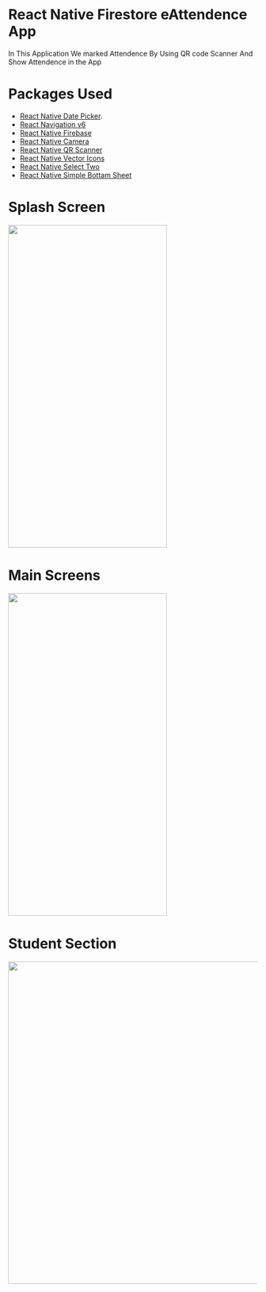 # React Native Firestore eAttendence App
In This Application We marked Attendence By Using QR code Scanner And Show Attendence in the App
# Packages Used
- [React Native Date Picker](https://www.npmjs.com/package/react-native-date-picker).
- [React Navigation v6](https://reactnavigation.org/)
- [React Native Firebase](https://rnfirebase.io/)
- [React Native Camera](https://www.npmjs.com/package/react-native-camera)
- [React Native QR Scanner](https://www.npmjs.com/package/react-native-qrcode-scanner)
- [React Native Vector Icons](https://www.npmjs.com/package/react-native-vector-icons)
- [React Native Select Two](https://www.npmjs.com/package/react-native-select-two)
- [React Native Simple Bottam Sheet](https://www.npmjs.com/package/react-native-simple-bottom-sheet)
# Splash Screen
<img align="center" src="https://user-images.githubusercontent.com/78870767/148670937-e131f230-c88e-4184-85fe-47e690e314a6.png" width="320" height="650">


# Main Screens
<img align="center" src="https://user-images.githubusercontent.com/78870767/148671283-9d06b147-ac7e-4890-8994-7d15f1199c69.png" width="320" height="650">

# Student Section

<img align="center" src="https://user-images.githubusercontent.com/78870767/148691317-8ba97cea-1fdf-4614-8a23-59f6b537f7c9.png"  width="1500" height="650">
